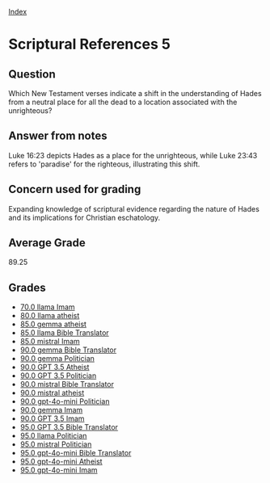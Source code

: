 
[Index](../index.md)
# Scriptural References 5
## Question
Which New Testament verses indicate a shift in the understanding of Hades from a neutral place for all the dead to a location associated with the unrighteous?

## Answer from notes
Luke 16:23 depicts Hades as a place for the unrighteous, while Luke 23:43 refers to 'paradise' for the righteous, illustrating this shift.

## Concern used for grading
Expanding knowledge of scriptural evidence regarding the nature of Hades and its implications for Christian eschatology.

## Average Grade
89.25

## Grades
 * [70.0 llama Imam](../answers/llama_Imam/Scriptural_References_5.md)
 * [80.0 llama atheist](../answers/llama_atheist/Scriptural_References_5.md)
 * [85.0 gemma atheist](../answers/gemma_atheist/Scriptural_References_5.md)
 * [85.0 llama Bible Translator](../answers/llama_Bible_Translator/Scriptural_References_5.md)
 * [85.0 mistral Imam](../answers/mistral_Imam/Scriptural_References_5.md)
 * [90.0 gemma Bible Translator](../answers/gemma_Bible_Translator/Scriptural_References_5.md)
 * [90.0 gemma Politician](../answers/gemma_Politician/Scriptural_References_5.md)
 * [90.0 GPT 3.5 Atheist](../answers/GPT_3.5_Atheist/Scriptural_References_5.md)
 * [90.0 GPT 3.5 Politician](../answers/GPT_3.5_Politician/Scriptural_References_5.md)
 * [90.0 mistral Bible Translator](../answers/mistral_Bible_Translator/Scriptural_References_5.md)
 * [90.0 mistral atheist](../answers/mistral_atheist/Scriptural_References_5.md)
 * [90.0 gpt-4o-mini Politician](../answers/gpt-4o-mini_Politician/Scriptural_References_5.md)
 * [90.0 gemma Imam](../answers/gemma_Imam/Scriptural_References_5.md)
 * [90.0 GPT 3.5 Imam](../answers/GPT_3.5_Imam/Scriptural_References_5.md)
 * [95.0 GPT 3.5 Bible Translator](../answers/GPT_3.5_Bible_Translator/Scriptural_References_5.md)
 * [95.0 llama Politician](../answers/llama_Politician/Scriptural_References_5.md)
 * [95.0 mistral Politician](../answers/mistral_Politician/Scriptural_References_5.md)
 * [95.0 gpt-4o-mini Bible Translator](../answers/gpt-4o-mini_Bible_Translator/Scriptural_References_5.md)
 * [95.0 gpt-4o-mini Atheist](../answers/gpt-4o-mini_Atheist/Scriptural_References_5.md)
 * [95.0 gpt-4o-mini Imam](../answers/gpt-4o-mini_Imam/Scriptural_References_5.md)

